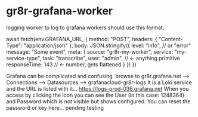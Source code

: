 # gr8r-grafana-worker
logging worker to log to grafana
workers should use this format:


await fetch(env.GRAFANA_URL, {
  method: "POST",
  headers: { "Content-Type": "application/json" },
  body: JSON.stringify({
    level: "info", // or "error"
    message: "Some event",
    meta: {
      source: "gr8r-my-worker",
      service: "my-service-type",
      task: "transcribe",
      user: "admin", // ← anything primitive
      responseTime: 143 // ← number, gets flattened
    }
  })
})

Grafana can be complicated and confusing.  browse to gr8r.grafana.net --> Connections --> Datasources --> grafanacloud-gr8r-logs It is a Loki service and the URL is listed with it... https://logs-prod-036.grafana.net  When you access by clicking the icon you can see the User (in this case: 1248364) and Password which is not visible but shows configured.  You can reset the password or key here... pending testing
